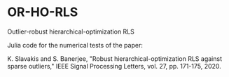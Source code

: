 # OR-HO-RLS
Outlier-robust hierarchical-optimization RLS

Julia code for the numerical tests of the paper:

K. Slavakis and S. Banerjee, "Robust hierarchical-optimization RLS against sparse outliers," IEEE Signal Processing Letters, vol. 27, pp. 171-175, 2020. 
